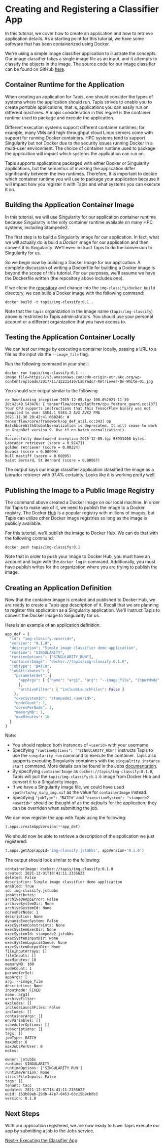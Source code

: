 # Creating and Registering a Classifier App

In this tutorial, we cover how to create an application and how to retrieve application 
details. As a starting point for this tutorial, we have some software that has been 
containerized using Docker.

We're using a simple image classifier application to illustrate the concepts. Our image
classifier takes a single image file as an input, and it attempts to classify the objects
in the image. The source code for our image classifier can be found on GitHub
[here](https://github.com/tapis-project/application-repository/tree/main/img-classify).

## Container Runtime for the Application
When creating an application for Tapis, one should consider the types of systems where
the application should run. Tapis strives to enable you to create _portable_ applications,
that is, applications you can easily run on different machines. A major consideration
in this regard is the container runtime used to package and execute the application.

Different execution systems support different container runtimes; for example, many 
VMs and high-throughput cloud Linux servers come with support for running Docker 
containers. HPC systems tend to support Singularity but not Docker due to the security
issues running Docker in a multi-user environment. The choice of container runtime used
to package the application will impact which systems the application can run on.

Tapis supports applications packaged with either Docker or Singularity applications, but 
the semantics of invoking the application differ significantly between the two runtimes.
Therefore, It is important to decide which container runtime you will use to package 
your application because it will impact how you register it with Tapis and what
systems you can execute it on.

## Building the Application Container Image
In this tutorial, we will use Singularity for our application container runtime because 
Singularity is the only container runtime available on many HPC systems, including 
Stampede2. 

The first step is to build a Singularity image for our application. In fact, what we will 
actually do is build a _Docker_ image for our application and then convert it to 
Singularity. We'll even instruct Tapis to do the conversion to Singularity for us.

So we begin now by building a Docker image for our application. A complete discussion
of writing a Dockerfile for building a Docker image is beyond the scope of this tutorial. 
For our purposes, we'll assume we have the Dockerfile written (the repository above
includes one).

If we clone the [repository](https://github.com/tapis-project/application-repository.git) and change into the `img-classify/docker_build` directory,
we can build a Docker image with the following command:

```
docker build -t tapis/img-classify:0.1 .
```

Note that the `tapis` organization in the image name (`tapis/img-classify`) above is 
restricted to Tapis administrators. You should use your personal account or a different 
organization that you have access to. 

## Testing the Application Container Locally
We can test our image by executing a container locally, passing a URL to a file as the
input via the `--image_file` flag.

Run the following command in your shell: 
```
docker run tapis/img-classify:0.1 --image_file=https://s3.amazonaws.com/cdn-origin-etr.akc.org/wp-content/uploads/2017/11/12231410/Labrador-Retriever-On-White-01.jpg
```
You should see output similar to the following
```
>> Downloading inception-2015-12-05.tgz 100.0%2021-11-30 20:42:40.543476: I tensorflow/core/platform/cpu_feature_guard.cc:137] Your CPU supports instructions that this TensorFlow binary was not compiled to use: SSE4.1 SSE4.2 AVX AVX2 FMA
2021-11-30 20:42:41.060246: W tensorflow/core/framework/op_def_util.cc:343] Op BatchNormWithGlobalNormalization is deprecated. It will cease to work in GraphDef version 9. Use tf.nn.batch_normalization().
...
Successfully downloaded inception-2015-12-05.tgz 88931400 bytes.
Labrador retriever (score = 0.97471)
golden retriever (score = 0.00324)
kuvasz (score = 0.00099)
bull mastiff (score = 0.00095)
Saint Bernard, St Bernard (score = 0.00067)
```
The output says our image classifier application classified the image as a labrador
retriever with 97.4% certainty. Looks like it is working pretty well!

## Publishing the Image to a Public Image Registry
The command above created a Docker image on our local machine. In order for Tapis to make
use of it, we need to publish the image to a Docker registry. The Docker 
[Hub](https://hub.docker.com) is a popular registry with millions of images, but Tapis 
can utilize other Docker image registries so long as the image is publicly available.

For this tutorial, we'll publish the image to Docker Hub. We can do that with the 
following command:

```
docker push tapis/img-classify:0.1
```
Note that in order to push your image to Docker Hub, you must have an account and login 
with the `docker login` command. Additionally, you must have publish writes for the 
organization where you are trying to publish the image.

## Creating an Application Definition
Now that the container image is created and published to Docker Hub, we are ready to 
create a Tapis app description of it. Recall that we are planning to register this
application as a Singularity application. We'll instruct Tapis to convert the Docker
image to Singularity for us.

Here is an example of an application definition:
``` python
app_def = {
  "id": "img-classify.<userid>",
  "version": "0.1.0",
  "description": "Simple image classifier demo application",
  "runtime": "SINGULARITY",
  "runtimeOptions": ["SINGULARITY_RUN"],
  "containerImage": "docker://tapis/img-classify:0.1.0",
  "jobType": "BATCH",
  "jobAttributes": {
    "parameterSet": {
      "appArgs": [ {"name": "arg1", "arg": "--image_file", "inputMode": "FIXED"}
      ],
      "archiveFilter": { "includeLaunchFiles": False }
    },
    "execSystemId": "stampede2.<userid>",
    "nodeCount": 1,
    "coresPerNode": 1,
    "memoryMB": 1,
    "maxMinutes": 10
  }
}
```
Note:
* You should replace both instances of ``<userid>`` with your username.
* Specifying `"runtimeOptions": ["SINGULARITY_RUN"]` instructs Tapis to use the 
`singularity run` command to execute the container. Tapis also supports executing 
Singularity containers with the `singualrity instance start` command. More details
can be found in the Jobs [documentation](https://tapis.readthedocs.io/en/latest/technical/jobs.html#singularity).
* By specifying `containerImage` as `docker://tapis/img-classify:0.1.0`, Tapis will 
pull the `tapis/img-classify:0.1.0` image from Docker Hub and convert it to a 
Singularity image.
* If we have a Singularity image file, we could have used `/path/to/my_sing_img.sif` as
the value for `containerImage` instead. 
* Specifying `"jobType": "BATCH"` and `"executionSystem": "stampede2.<userid>"` should
be thought of as the _defaults_ for the application; they can be overriden when
submitting the job.

We can now register the app with Tapis using the following:

```python
t.apps.createAppVersion(**app_def)
```

We should now be able to retrieve a description of the application we just registered:

```python
t.apps.getApp(appId='img-classify.jstubbs', appVersion='0.1.0')
```
The output should look similar to the following:

```
containerImage: docker://tapis/img-classify:0.1.0
created: 2021-12-01T18:41:11.233662Z
deleted: False
description: Simple image classifier demo application
enabled: True
id: img-classify.jstubbs
jobAttributes: 
archiveOnAppError: False
archiveSystemDir: None
archiveSystemId: None
coresPerNode: 1
description: None
dynamicExecSystem: False
execSystemConstraints: None
execSystemExecDir: None
execSystemId: stampede2.jstubbs
execSystemInputDir: None
execSystemLogicalQueue: None
execSystemOutputDir: None
fileInputArrays: []
fileInputs: []
maxMinutes: 10
memoryMB: 100
nodeCount: 1
parameterSet: 
appArgs: [
arg: --image_file
description: None
inputMode: FIXED
name: arg1]
archiveFilter: 
excludes: []
includeLaunchFiles: False
includes: []
containerArgs: []
envVariables: []
schedulerOptions: []
subscriptions: []
tags: []
jobType: BATCH
maxJobs: 0
maxJobsPerUser: 0
notes: 

owner: jstubbs
runtime: SINGULARITY
runtimeOptions: ['SINGULARITY_RUN']
runtimeVersion: None
strictFileInputs: False
tags: []
tenant: tacc
updated: 2021-12-01T18:41:11.233662Z
uuid: 153b69ab-29db-47e7-8453-03c15b9cb8b3
version: 0.1.0
```

## Next Steps
With our application registered, we are now ready to have Tapis execute our app by
submitting a job to the Jobs service.

[Next-> Executing the Classifier App](../jobs/hello.md)